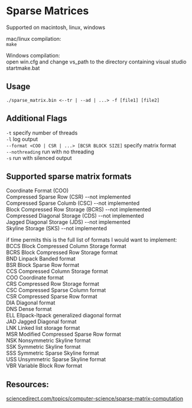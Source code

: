 Sparse Matrices
===============

Supported on macintosh, linux, windows

mac/linux compilation:  
`make`

Windows compilation:  
open win.cfg and change vs_path to the directory containing visual studio  
startmake.bat

Usage
-----
`./sparse_matrix.bin <--tr | --ad | ...> -f [file1] [file2]`

Additional Flags
----------------
`-t` specify number of threads  
`-l` log output  
`--format <COO | CSR | ...> [BCSR BLOCK SIZE]` specify matrix format  
`--nothreading` run with no threading  
`-s` run with silenced output  


Supported sparse matrix formats
-------------------------------
Coordinate Format (COO)  
Compressed Sparse Row (CSR) --not implemented  
Compressed Sparse Columb (CSC) --not implemented  
Block Compressed Row Storage (BCRS) --not implemented  
Compressed Diagonal Storage (CDS) --not implemented  
Jagged Diagonal Storage (JDS) --not implemented  
Skyline Storage (SKS) --not implemented  
  
if time permits this is the full list of formats I would want to implement:  
BCCS Block Compressed Column Storage format  
BCRS Block Compressed Row Storage format  
BND  Linpack Banded format  
BSR  Block Sparse Row format  
CCS  Compressed Column Storage format  
COO  Coordinate format  
CRS  Compressed Row Storage format  
CSC  Compressed Sparse Column format  
CSR  Compressed Sparse Row format  
DIA  Diagonal format  
DNS  Dense format  
ELL  Ellpack-Itpack generalized diagonal format  
JAD  Jagged Diagonal format  
LNK  Linked list storage format  
MSR  Modified Compressed Sparse Row format  
NSK  Nonsymmetric Skyline format  
SSK  Symmetric Skyline format  
SSS  Symmetric Sparse Skyline format  
USS  Unsymmetric Sparse Skyline format  
VBR  Variable Block Row format  
  
Resources:
----------
[sciencedirect.com/topics/computer-science/sparse-matrix-computation](sciencedirect.com/topics/computer-science/sparse-matrix-computation)
